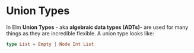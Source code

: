 # Union Types

In Elm __Union Types__ - aka __algebraic data types (ADTs)__- are used for many things as they are incredible flexible. A union type looks like:

```elm
type List = Empty | Node Int List
```

